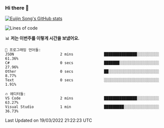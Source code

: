 ### Hi there 👋

[![Euijin Song's GitHub stats](https://github-readme-stats.vercel.app/api?username=lstar2397&count_private=true&show_icons=true&theme=tokyonight&locale=kr)](https://github.com/anuraghazra/github-readme-stats)

<!--START_SECTION:waka-->
![Lines of code](https://img.shields.io/badge/%EC%A0%80%EB%8A%94%20%EC%97%AC%ED%83%9C%EA%B9%8C%EC%A7%80%20-85%20Thousand%20%EC%A4%84%EC%9D%98%20%EC%BD%94%EB%93%9C%EB%A5%BC%20%EC%9E%91%EC%84%B1%ED%96%88%EC%96%B4%EC%9A%94.-blue)

📊 **저는 이번주를 이렇게 시간을 보냈어요.** 

```text
💬 프로그래밍 언어들: 
JSON                     2 mins              ███████████████░░░░░░░░░░   61.36% 
C#                       0 secs              ███████░░░░░░░░░░░░░░░░░░   27.96% 
Other                    0 secs              ██░░░░░░░░░░░░░░░░░░░░░░░   8.77% 
Text                     0 secs              ░░░░░░░░░░░░░░░░░░░░░░░░░   1.91%

🔥 에디터들: 
VS Code                  2 mins              ███████████████░░░░░░░░░░   63.27% 
Visual Studio            1 min               █████████░░░░░░░░░░░░░░░░   36.73%

```


 Last Updated on 19/03/2022 21:22:23 UTC
<!--END_SECTION:waka-->

<!--
**lstar2397/lstar2397** is a ✨ _special_ ✨ repository because its `README.md` (this file) appears on your GitHub profile.

Here are some ideas to get you started:

- 🔭 I’m currently working on ...
- 🌱 I’m currently learning ...
- 👯 I’m looking to collaborate on ...
- 🤔 I’m looking for help with ...
- 💬 Ask me about ...
- 📫 How to reach me: ...
- 😄 Pronouns: ...
- ⚡ Fun fact: ...
-->
